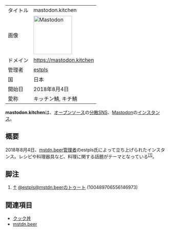 <div>

|          |                                                                                                                                                                                                                                                                                                        |
|----------|--------------------------------------------------------------------------------------------------------------------------------------------------------------------------------------------------------------------------------------------------------------------------------------------------------|
| タイトル | mastodon.kitchen                                                                                                                                                                                                                                                                                       |
| 画像     | [<img src="/images/thumb/0/00/Mastodon_logo.png/120px-Mastodon_logo.png" srcset="/images/thumb/0/00/Mastodon_logo.png/180px-Mastodon_logo.png 1.5x, /images/0/00/Mastodon_logo.png 2x" width="120" height="120" alt="Mastodon" />](/%E3%83%95%E3%82%A1%E3%82%A4%E3%83%AB:Mastodon_logo.png "Mastodon") |
| ドメイン | <a href="https://mastodon.kitchen" rel="nofollow">https://mastodon.kitchen</a>                                                                                                                                                                                                                         |
| 管理者   | <a href="https://mastodon.kitchen/@estpls" rel="nofollow">estpls</a>                                                                                                                                                                                                                                   |
| 国       | 日本                                                                                                                                                                                                                                                                                                   |
| 開始日   | 2018年8月4日                                                                                                                                                                                                                                                                                           |
| 愛称     | キッチン鯖, キチ鯖                                                                                                                                                                                                                                                                                     |

**mastodon.kitchen**は、[オープンソース](/%E3%82%AA%E3%83%BC%E3%83%97%E3%83%B3%E3%82%BD%E3%83%BC%E3%82%B9 "オープンソース")の[分散SNS](/%E5%88%86%E6%95%A3SNS "分散SNS")、[Mastodon](/Mastodon "Mastodon")の[インスタンス](/%E3%82%A4%E3%83%B3%E3%82%B9%E3%82%BF%E3%83%B3%E3%82%B9 "インスタンス")。

## 概要

2018年8月4日、[mstdn.beer](/Mstdn.beer "Mstdn.beer")[管理者](/%E7%AE%A1%E7%90%86%E8%80%85 "管理者")のestpls氏によって立ち上げられたインスタンス。レシピや料理器具など、料理に関する話題がテーマとなっている<sup>[\[1\]](#cite_note-1)</sup>。

## 脚注

<div>

1.  [↑](#cite_ref-1) <a href="https://mstdn.beer/@estpls/100489706556146973" rel="nofollow">@estpls@mstdn.beerのトゥート (100489706556146973)</a>

</div>

## 関連項目

-   [クック丼](/%E3%82%AF%E3%83%83%E3%82%AF%E4%B8%BC "クック丼")
-   [mstdn.beer](/Mstdn.beer "Mstdn.beer")

</div>
